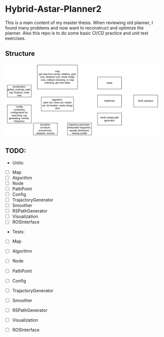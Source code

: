 # Hybrid-Astar-Planner2
This is a main content of my master thesis. When reviewing old planner, I found many problems and now want to reconstruct and optimize the planner. Also this repo is to do some basic CI/CD practice and unit test exercises.

## Structure
![Layout](./media/structure.png)

## TODO:
- Units:
- [ ] Map
- [ ] Algorithm
- [ ] Node
- [ ] PathPoint
- [ ] Config
- [ ] TrajactoryGenerator
- [ ] Smoother
- [ ] RSPathGenerator
- [ ] Visualization
- [ ] ROSInterface
- Tests:
- [ ] Map
- [ ] Algorithm
- [ ] Node
- [ ] PathPoint
- [ ] Config
- [ ] TrajactoryGenerator
- [ ] Smoother
- [ ] RSPathGenerator
- [ ] Visualization
- [ ] ROSInterface

